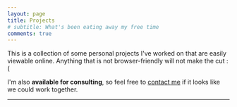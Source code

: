 ```yaml
---
layout: page
title: Projects
# subtitle: What's been eating away my free time
comments: true
---
```


This is a collection of some personal projects I've worked on that are easily viewable online. Anything that is not browser-friendly will not make the cut :(

I'm also **available for consulting**, so feel free to [contact me](/aboutme/#contact) if it looks like we could work together. 


---